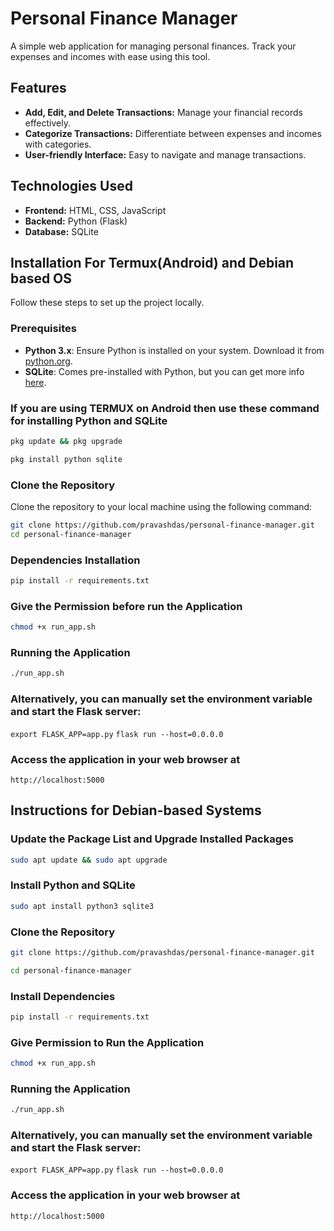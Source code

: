 # Personal Finance Manager

A simple web application for managing personal finances. Track your expenses and incomes with ease using this tool.

## Features

- **Add, Edit, and Delete Transactions:** Manage your financial records effectively.
- **Categorize Transactions:** Differentiate between expenses and incomes with categories.
- **User-friendly Interface:** Easy to navigate and manage transactions.

## Technologies Used

- **Frontend:** HTML, CSS, JavaScript
- **Backend:** Python (Flask)
- **Database:** SQLite

## Installation For Termux(Android) and Debian based OS

Follow these steps to set up the project locally.

### Prerequisites

- **Python 3.x**: Ensure Python is installed on your system. Download it from [python.org](https://www.python.org/).
- **SQLite**: Comes pre-installed with Python, but you can get more info [here](https://www.sqlite.org/index.html).

### If you are using TERMUX on Android then use these command for installing Python and SQLite  
```bash
pkg update && pkg upgrade
```
```bash
pkg install python sqlite
```
### Clone the Repository

Clone the repository to your local machine using the following command:

```bash
git clone https://github.com/pravashdas/personal-finance-manager.git
cd personal-finance-manager

```

### Dependencies Installation
```bash 
pip install -r requirements.txt
```

### Give the Permission before run the Application
```bash 
chmod +x run_app.sh
```

### Running the Application
```bash 
./run_app.sh
```

### Alternatively, you can manually set the environment variable and start the Flask server:
 
`export FLASK_APP=app.py`
`flask run --host=0.0.0.0`


### Access the application in your web browser at
`http://localhost:5000`

## Instructions for Debian-based Systems
### Update the Package List and Upgrade Installed Packages
```bash
sudo apt update && sudo apt upgrade
```

### Install Python and SQLite
```bash
sudo apt install python3 sqlite3
```

### Clone the Repository
```bash
git clone https://github.com/pravashdas/personal-finance-manager.git
```
```bash
cd personal-finance-manager
```

### Install Dependencies
```bash
pip install -r requirements.txt
```
### Give Permission to Run the Application
```bash
chmod +x run_app.sh
```

### Running the Application
```bash
./run_app.sh
```
### Alternatively, you can manually set the environment variable and start the Flask server:
`export FLASK_APP=app.py`
`flask run --host=0.0.0.0`

### Access the application in your web browser at
`http://localhost:5000`
